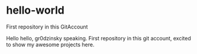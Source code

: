 # hello-world
First repository in this GitAccount

Hello hello, gr0dzinsky speaking. First repository in this git account, excited to show my awesome projects here.
